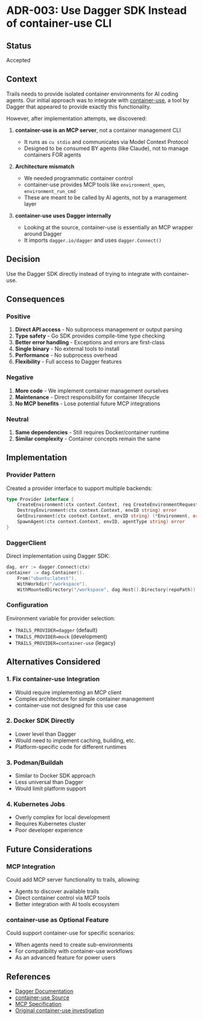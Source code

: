 # ADR-003: Use Dagger SDK Instead of container-use CLI

## Status
Accepted

## Context

Trails needs to provide isolated container environments for AI coding agents. Our initial approach was to integrate with [container-use](https://github.com/dagger/container-use), a tool by Dagger that appeared to provide exactly this functionality.

However, after implementation attempts, we discovered:

1. **container-use is an MCP server**, not a container management CLI
   - It runs as `cu stdio` and communicates via Model Context Protocol
   - Designed to be consumed BY agents (like Claude), not to manage containers FOR agents

2. **Architecture mismatch**
   - We needed programmatic container control
   - container-use provides MCP tools like `environment_open`, `environment_run_cmd`
   - These are meant to be called by AI agents, not by a management layer

3. **container-use uses Dagger internally**
   - Looking at the source, container-use is essentially an MCP wrapper around Dagger
   - It imports `dagger.io/dagger` and uses `dagger.Connect()`

## Decision

Use the Dagger SDK directly instead of trying to integrate with container-use.

## Consequences

### Positive

1. **Direct API access** - No subprocess management or output parsing
2. **Type safety** - Go SDK provides compile-time type checking
3. **Better error handling** - Exceptions and errors are first-class
4. **Single binary** - No external tools to install
5. **Performance** - No subprocess overhead
6. **Flexibility** - Full access to Dagger features

### Negative

1. **More code** - We implement container management ourselves
2. **Maintenance** - Direct responsibility for container lifecycle
3. **No MCP benefits** - Lose potential future MCP integrations

### Neutral

1. **Same dependencies** - Still requires Docker/container runtime
2. **Similar complexity** - Container concepts remain the same

## Implementation

### Provider Pattern

Created a provider interface to support multiple backends:

```go
type Provider interface {
    CreateEnvironment(ctx context.Context, req CreateEnvironmentRequest) (*Environment, error)
    DestroyEnvironment(ctx context.Context, envID string) error
    GetEnvironment(ctx context.Context, envID string) (*Environment, error)
    SpawnAgent(ctx context.Context, envID, agentType string) error
}
```

### DaggerClient

Direct implementation using Dagger SDK:

```go
dag, err := dagger.Connect(ctx)
container := dag.Container().
    From("ubuntu:latest").
    WithWorkdir("/workspace").
    WithMountedDirectory("/workspace", dag.Host().Directory(repoPath))
```

### Configuration

Environment variable for provider selection:
- `TRAILS_PROVIDER=dagger` (default)
- `TRAILS_PROVIDER=mock` (development)
- `TRAILS_PROVIDER=container-use` (legacy)

## Alternatives Considered

### 1. Fix container-use Integration
- Would require implementing an MCP client
- Complex architecture for simple container management
- container-use not designed for this use case

### 2. Docker SDK Directly
- Lower level than Dagger
- Would need to implement caching, building, etc.
- Platform-specific code for different runtimes

### 3. Podman/Buildah
- Similar to Docker SDK approach
- Less universal than Dagger
- Would limit platform support

### 4. Kubernetes Jobs
- Overly complex for local development
- Requires Kubernetes cluster
- Poor developer experience

## Future Considerations

### MCP Integration
Could add MCP server functionality to trails, allowing:
- Agents to discover available trails
- Direct container control via MCP tools
- Better integration with AI tools ecosystem

### container-use as Optional Feature
Could support container-use for specific scenarios:
- When agents need to create sub-environments
- For compatibility with container-use workflows
- As an advanced feature for power users

## References

- [Dagger Documentation](https://docs.dagger.io)
- [container-use Source](https://github.com/dagger/container-use)
- [MCP Specification](https://modelcontextprotocol.io)
- [Original container-use investigation](#2)